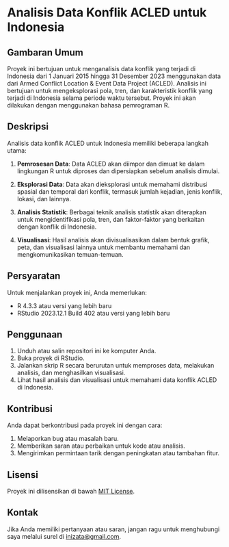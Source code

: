 # Analisis Data Konflik ACLED untuk Indonesia

## Gambaran Umum

Proyek ini bertujuan untuk menganalisis data konflik yang terjadi di Indonesia dari 1 Januari 2015 hingga 31 Desember 2023 menggunakan data dari Armed Conflict Location & Event Data Project (ACLED). Analisis ini bertujuan untuk mengeksplorasi pola, tren, dan karakteristik konflik yang terjadi di Indonesia selama periode waktu tersebut. Proyek ini akan dilakukan dengan menggunakan bahasa pemrograman R.

## Deskripsi

Analisis data konflik ACLED untuk Indonesia memiliki beberapa langkah utama:

1. **Pemrosesan Data**: Data ACLED akan diimpor dan dimuat ke dalam lingkungan R untuk diproses dan dipersiapkan sebelum analisis dimulai.

2. **Eksplorasi Data**: Data akan dieksplorasi untuk memahami distribusi spasial dan temporal dari konflik, termasuk jumlah kejadian, jenis konflik, lokasi, dan lainnya.

3. **Analisis Statistik**: Berbagai teknik analisis statistik akan diterapkan untuk mengidentifikasi pola, tren, dan faktor-faktor yang berkaitan dengan konflik di Indonesia.

4. **Visualisasi**: Hasil analisis akan divisualisasikan dalam bentuk grafik, peta, dan visualisasi lainnya untuk membantu memahami dan mengkomunikasikan temuan-temuan.

## Persyaratan

Untuk menjalankan proyek ini, Anda memerlukan:

- R 4.3.3 atau versi yang lebih baru
- RStudio 2023.12.1 Build 402 atau versi yang lebih baru

## Penggunaan

1. Unduh atau salin repositori ini ke komputer Anda.
2. Buka proyek di RStudio.
3. Jalankan skrip R secara berurutan untuk memproses data, melakukan analisis, dan menghasilkan visualisasi.
4. Lihat hasil analisis dan visualisasi untuk memahami data konflik ACLED di Indonesia.

## Kontribusi

Anda dapat berkontribusi pada proyek ini dengan cara:

1. Melaporkan bug atau masalah baru.
2. Memberikan saran atau perbaikan untuk kode atau analisis.
3. Mengirimkan permintaan tarik dengan peningkatan atau tambahan fitur.

## Lisensi

Proyek ini dilisensikan di bawah [MIT License](LICENSE).

## Kontak

Jika Anda memiliki pertanyaan atau saran, jangan ragu untuk menghubungi saya melalui surel di [inizata@gmail.com](mailto:inizata@gmail.com).
